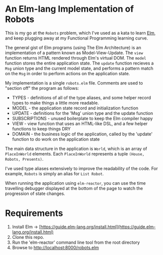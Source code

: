 # An Elm-lang  Implementation of Robots

This is my go at the `Robots` problem, which I've used as a kata to learn [Elm](https://guide.elm-lang.org/), and keep plugging away at my Functional Programming learning curve.

The general gist of Elm programs (using The Elm Architecture) is an implementation of a pattern known as Model-View-Update. The `view` function returns HTML rendered through Elm's virtual DOM. The `model` function stores the entire application state. The `update` function recieves a `Msg` union type and the current model state, and performs a pattern match on the `Msg` in order to perform actions on the application state. 

My implementation is a single `robots.elm` file. Comments are used to "section off" the program as follows:
* TYPES - definitions of all of the type aliases, and some helper record types to make things a little more readable.
* MODEL - the application state record and initialization function
* UPDATE - definitions for the 'Msg' union type and the update function
* SUBSCRIPTIONS - unused boilerplate to keep the Elm compiler happy
* VIEW - view function that uses an HTML-like DSL, and a few helper functions to keep things DRY
* DOMAIN - the business logic of the application, called by the 'update' function to do work on the application state

The main data structure in the application is `World`, which is an array of `PlaceInWorld` elements. Each `PlaceInWorld` represents a tuple `(House, Robots, Presents)`.

I've used type aliases extensively to improve the readability of the code. For example, `Robots` is simply an alias for `List Robot`. 

When running the application using `elm-reactor`, you can use the time travelling debugger displayed at the bottom of the page to watch the progression of state changes.

# Requirements

1. Install Elm -> [https://guide.elm-lang.org/install.html](https://guide.elm-lang.org/install.html)
2. Clone this repo.
3. Run the 'elm-reactor' command line tool from the root directory
4. Browse to [http://localhost:8000/robots.elm](http://localhost:8000/robots.elm)
